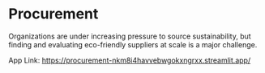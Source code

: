 # Procurement
Organizations are under increasing pressure to source sustainability, but finding and evaluating eco-friendly suppliers at scale is a major challenge.

App Link: https://procurement-nkm8i4havvebwgokxngrxx.streamlit.app/
